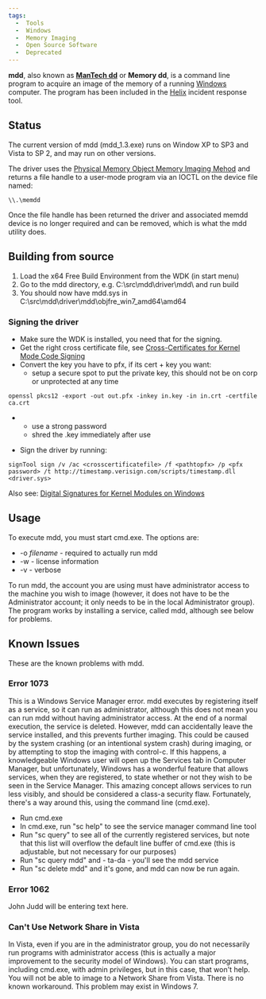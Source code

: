 ```yaml
---
tags:
  -  Tools
  -  Windows
  -  Memory Imaging
  -  Open Source Software
  -  Deprecated
---
```

**mdd**, also known as **[ManTech dd](mantech.md)** or **Memory
dd**, is a command line program to acquire an image of the memory of a
running [Windows](windows.md) computer. The program has been
included in the [Helix](helix3.md) incident response tool.

## Status

The current version of mdd (mdd_1.3.exe) runs on Window XP to SP3 and
Vista to SP 2, and may run on other versions.

The driver uses the [Physical Memory Object Memory Imaging
Mehod](memory_imaging.md) and returns a file handle to a
user-mode program via an IOCTL on the device file named:

    \\.\memdd

Once the file handle has been returned the driver and associated memdd
device is no longer required and can be removed, which is what the mdd
utility does.

## Building from source

1.  Load the x64 Free Build Environment from the WDK (in start menu)
2.  Go to the mdd directory, e.g. C:\src\mdd\driver\mdd\\ and run build
3.  You should now have mdd.sys in
    C:\src\mdd\driver\mdd\objfre_win7_amd64\amd64

### Signing the driver

- Make sure the WDK is installed, you need that for the signing.
- Get the right cross certificate file, see [Cross-Certificates for
  Kernel Mode Code
  Signing](http://msdn.microsoft.com/en-us/windows/hardware/gg487315)
- Convert the key you have to pfx, if its cert + key you want:
  - setup a secure spot to put the private key, this should not be on
    corp or unprotected at any time

<!-- -->

    openssl pkcs12 -export -out out.pfx -inkey in.key -in in.crt -certfile ca.crt

- - use a strong password
  - shred the .key immediately after use

- Sign the driver by running:

<!-- -->

    signTool sign /v /ac <crosscertificatefile> /f <pathtopfx> /p <pfx password> /t http://timestamp.verisign.com/scripts/timestamp.dll <driver.sys>

Also see: [Digital Signatures for Kernel Modules on
Windows](http://www.microsoft.com/whdc/winlogo/drvsign/kmsigning.mspx)

## Usage

To execute mdd, you must start cmd.exe. The options are:

- -o *filename* - required to actually run mdd
- -w - license information
- -v - verbose

To run mdd, the account you are using must have administrator access to
the machine you wish to image (however, it does not have to be the
Administrator account; it only needs to be in the local Administrator
group). The program works by installing a service, called mdd, although
see below for problems.

## Known Issues

These are the known problems with mdd.

### Error 1073

This is a Windows Service Manager error. mdd executes by registering
itself as a service, so it can run as administrator, although this does
not mean you can run mdd without having administrator access. At the end
of a normal execution, the service is deleted. However, mdd can
accidentally leave the service installed, and this prevents further
imaging. This could be caused by the system crashing (or an intentional
system crash) during imaging, or by attempting to stop the imaging with
control-c. If this happens, a knowledgeable Windows user will open up
the Services tab in Computer Manager, but unfortunately, Windows has a
wonderful feature that allows services, when they are registered, to
state whether or not they wish to be seen in the Service Manager. This
amazing concept allows services to run less visibly, and should be
considered a class-a security flaw. Fortunately, there's a way around
this, using the command line (cmd.exe).

- Run cmd.exe
- In cmd.exe, run "sc help" to see the service manager command line tool
- Run "sc query" to see all of the currently registered services, but
  note that this list will overflow the default line buffer of cmd.exe
  (this is adjustable, but not necessary for our purposes)
- Run "sc query mdd" and - ta-da - you'll see the mdd service
- Run "sc delete mdd" and it's gone, and mdd can now be run again.

### Error 1062

John Judd will be entering text here.

### Can't Use Network Share in Vista

In Vista, even if you are in the administrator group, you do not
necessarily run programs with administrator access (this is actually a
major improvement to the security model of Windows). You can start
programs, including cmd.exe, with admin privileges, but in this case,
that won't help. You will not be able to image to a Network Share from
Vista. There is no known workaround. This problem may exist in Windows
7.
